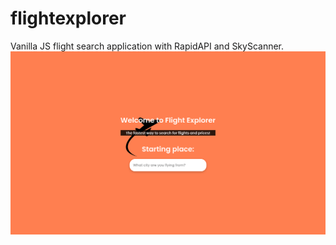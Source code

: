 # flightexplorer
Vanilla JS flight search application with RapidAPI and SkyScanner.
![alt text](/md/flightexplorer.png)
